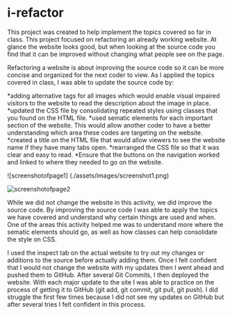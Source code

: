 # i-refactor

This project was created to help implement the topics covered so far in class. This project focused on refactoring an already working website. At glance the website looks good, but when looking at the source code you find that it can be improved without changing what people see on the page. 

Refactoring a website is about improving the source code so it can be more concise and organized for the next coder to view. As I applied the topics covered in class, I was able to update the source code by:

*adding alternative tags for all images which would enable visual impaired visitors to the website to read the description about the image in place. 
*updated the CSS file by consolidating repeated styles using classes that you found on the HTML file. 
*used sematic elements for each important section of the website. This would allow another coder to have a better understanding which area these codes are targeting on the website. 
*created a title on the HTML file that would allow viewers to see the website name if they have many tabs open.
*rearranged the CSS file so that it was clear and easy to read.
*Ensure that the buttons on the navigation worked and linked to where they needed to go on the website.  

![screenshotofpage1] (./assets/images/screenshot1.png)

![screenshotofpage2](.assets/images/screenshot2.png)

While we did not change the website in this activity, we did improve the source code. By improving the source code I was able to apply the topics we have covered and understand why certain things are used and when. One of the areas this activity helped me was to understand more where the sematic elements should go, as well as how classes can help consolidate the style on CSS. 

I used the inspect tab on the actual website to try out my changes or additions to the source before actually adding them. Once I felt confident that I would not change the website with my updates then I went ahead and pushed them to GitHub. After several Git Commits, I then deployed the website. With each major update to the site I was able to practice on the process of getting it to GitHub (git add, git commit, git pull, git push). I did struggle the first few times because I did not see my updates on GitHub but after several tries I felt confident in this process. 

